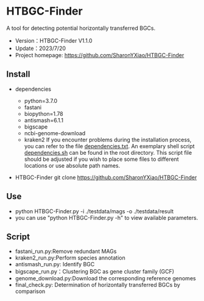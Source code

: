 # HTBGC-Finder
A tool for detecting potential horizontally transferred BGCs.
- Version：HTBGC-Finder V1.1.0
- Update：2023/7/20
- Project homepage: https://github.com/SharonYXiao/HTBGC-Finder

## Install
- dependencies
    - python=3.7.0
    - fastani
    - biopython=1.78
    - antismash=6.1.1
    - bigscape
    - ncbi-genome-download
    - kraken2
If you encounter problems during the installation process, you can refer to the file [dependencies.txt](https://github.com/SharonYXiao/HTBGC-Finder/blob/master/dependencies.txt). 
An exemplary shell script [dependencies.sh](https://github.com/SharonYXiao/HTBGC-Finder/blob/master/dependency.sh) can be found in the root directory. This script file should be adjusted if you wish to place some files to different locations or use absolute path names.

- HTBGC-Finder
git clone https://github.com/SharonYXiao/HTBGC-Finder

## Use
- python HTBGC-Finder.py -i ./testdata/mags -o ./testdata/result
- you can use "python HTBGC-Finder.py -h" to view available parameters.

## Script
-  fastani_run.py:Remove redundant MAGs
-  kraken2_run.py:Perform species annotation
-  antismash_run.py: Identify BGC
-  bigscape_run.py：Clustering BGC as gene cluster family (GCF)
-  genome_download.py:Download the corresponding reference genomes
-  final_check.py: Determination of horizontally transferred BGCs by comparison



